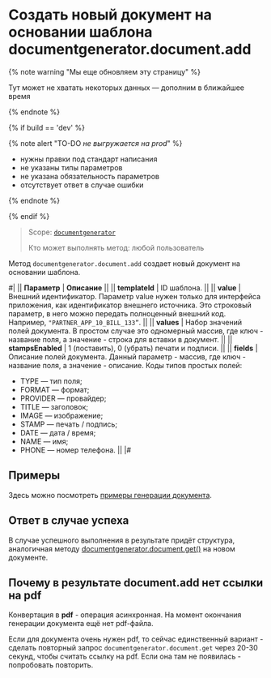 # Создать новый документ на основании шаблона documentgenerator.document.add

{% note warning "Мы еще обновляем эту страницу" %}

Тут может не хватать некоторых данных — дополним в ближайшее время

{% endnote %}

{% if build == 'dev' %}

{% note alert "TO-DO _не выгружается на prod_" %}

- нужны правки под стандарт написания
- не указаны типы параметров
- не указана обязательность параметров
- отсутствует ответ в случае ошибки

{% endnote %}

{% endif %}

> Scope: [`documentgenerator`](../scopes/permissions.md)
>
> Кто может выполнять метод: любой пользователь

Метод `documentgenerator.document.add` создает новый документ на основании шаблона. 

#|
|| **Параметр** | **Описание** ||
|| **templateId** | ID шаблона. ||
|| **value** | Внешний идентификатор. Параметр value нужен только для интерфейса приложения, как идентификатор внешнего источника. Это строковый параметр, в него можно передать полноценный внешний код. Например, `"PARTNER_APP_10_BILL_133”`. ||
|| **values** | Набор значений полей документа. В простом случае это одномерный массив, где ключ - название поля, а значение - строка для вставки в документ. ||
|| **stampsEnabled** | 1 (поставить), 0 (убрать) печати и подписи. ||
|| **fields** | Описание полей документа. Данный параметр - массив, где ключ - название поля, а значение - описание. Коды типов простых полей: 
- TYPE — тип поля; 
- FORMAT — формат; 
- PROVIDER — провайдер; 
- TITLE — заголовок; 
- IMAGE — изображение; 
- STAMP — печать / подпись; 
- DATE — дата / время; 
- NAME — имя; 
- PHONE — номер телефона. ||
|#

## Примеры

Здесь можно посмотреть [примеры генерации документа](./examples/index.md).

## Ответ в случае успеха

В случае успешного выполнения в результате придёт структура, аналогичная методу [documentgenerator.document.get()](./document-generator-document-get.md) на новом документе.

## Почему в результате document.add нет ссылки на pdf

Конвертация в **pdf** - операция асинхронная. На момент окончания генерации документа ещё нет pdf-файла.

Если для документа очень нужен pdf, то сейчас единственный вариант - сделать повторный запрос `documentgenerator.document.get` через 20-30 секунд, чтобы считать ссылку на pdf. Если она там не появилась - попробовать повторить.